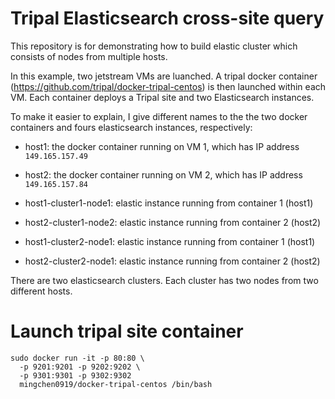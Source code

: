 # Tripal Elasticsearch cross-site query

This repository is for demonstrating how to build elastic cluster which consists of nodes from multiple hosts.

In this example, two jetstream VMs are luanched. A tripal docker container (https://github.com/tripal/docker-tripal-centos) is then
launched within each VM. Each container deploys a Tripal site and two Elasticsearch instances. 

To make it easier to explain, I give different names to the the two docker containers and fours elasticsearch instances, respectively:

* host1: the docker container running on VM 1, which has IP address `149.165.157.49`
* host2: the docker container running on VM 2, which has IP address `149.165.157.84`

* host1-cluster1-node1: elastic instance running from container 1 (host1)
* host2-cluster1-node2: elastic instance running from container 2 (host2)
* host1-cluster2-node1: elastic instance running from container 1 (host1)
* host2-cluster2-node1: elastic instance running from container 2 (host2)

There are two elasticsearch clusters. Each cluster has two nodes from two different hosts.

# Launch tripal site container

```
sudo docker run -it -p 80:80 \
  -p 9201:9201 -p 9202:9202 \
  -p 9301:9301 -p 9302:9302 
  mingchen0919/docker-tripal-centos /bin/bash
```
